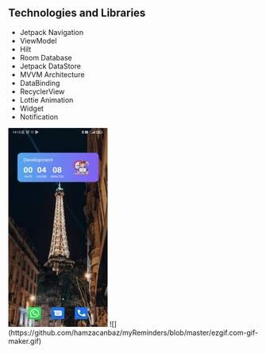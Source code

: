 ## Technologies and Libraries
              
+ Jetpack Navigation
+ ViewModel
+ Hilt
+ Room Database
+ Jetpack DataStore
+ MVVM Architecture
+ DataBinding
+ RecyclerView
+ Lottie Animation
+ Widget
+ Notification

<img src="https://github.com/hamzacanbaz/myReminders/blob/master/WhatsApp%20Image%202022-04-07%20at%2014.14.34.jpeg" width="200" height="400">
![](https://github.com/hamzacanbaz/myReminders/blob/master/ezgif.com-gif-maker.gif)

